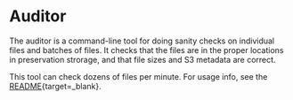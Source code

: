 # Auditor

The auditor is a command-line tool for doing sanity checks on individual files and batches of files. It checks that the files are in the proper locations in preservation strorage, and that file sizes and S3 metadata are correct.

This tool can check dozens of files per minute. For usage info, see the [README](https://github.com/APTrust/preservation-services/tree/master/audit){target=_blank}.
